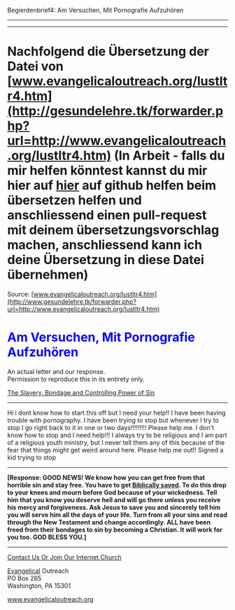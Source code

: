 <!--t Begierdenbrief4: Am Versuchen, Mit Pornografie Aufzuhören - in Arbeit (0% übersetzt) t-->
<!--d Begierdenbrief4: Am Versuchen, Mit Pornografie Aufzuhören - in Arbeit (0% übersetzt) d-->

Begierdenbrief4: Am Versuchen, Mit Pornografie Aufzuhören

- - - 
- - -

# Nachfolgend die Übersetzung der Datei von [www.evangelicaloutreach.org/lustltr4.htm](http://gesundelehre.tk/forwarder.php?url=http://www.evangelicaloutreach.org/lustltr4.htm) (In Arbeit - falls du mir helfen könntest kannst du mir hier auf [hier](https://github.com/gesundelehre/gesundelehre_translate/blob/master/content/static/pornografiesucht/begierdenbrief4.md) auf github helfen beim übersetzen helfen und anschliessend einen pull-request mit deinem übersetzungsvorschlag machen, anschliessend kann ich deine Übersetzung in diese Datei übernehmen)

Source: [www.evangelicaloutreach.org/lustltr4.htm](http://www.gesundelehre.tk/forwarder.php?url=http://www.evangelicaloutreach.org/lustltr4.htm)

# <font color="blue">Am Versuchen, Mit Pornografie Aufzuhören</font>

An actual letter and our response.  
Permission to reproduce this in its entirety only.

[The Slavery, Bondage and Controlling Power of Sin](http://www.gesundelehre.tk/forwarder.php?url=http://www.evangelicaloutreach.org/sin.html)

* * *

Hi i dont know how to start this off but I need your help!! I have been having trouble with pornography. I have been trying to stop but whenever I try to stop I go right back to it in one or two days!!!!!!!!! Please help me. I don't know how to stop and I need help!!! I always try to be religious and I am part of a religious youth ministry, but I never tell them any of this because of the fear that things might get weird around here. Please help me out!! Signed a kid trying to stop

* * *

**[Response: GOOD NEWS! We know how you can get free from that horrible sin and stay free. You have to get [Biblically saved](http://www.gesundelehre.tk/forwarder.php?url=http://www.evangelicaloutreach.org/plan-of-salvation.html). To do this drop to your knees and mourn before God because of your wickedness. Tell him that you know you deserve hell and will go there unless you receive his mercy and forgiveness. Ask Jesus to save you and sincerely tell him you will serve him all the days of your life. Turn from all your sins and read through the New Testament and change accordingly. ALL have been freed from their bondages to sin by becoming a Christian. It will work for you too. GOD BLESS YOU.]**

* * *

[Contact Us Or Join Our Internet Church](http://www.gesundelehre.tk/forwarder.php?url=http://www.evangelicaloutreach.org/contact.html)

[Evangelical](http://www.gesundelehre.tk/forwarder.php?url=http://www.evangelicaloutreach.org/index.html) Outreach  
PO Box 265  
Washington, PA 15301

www.evangelicaloutreach.org